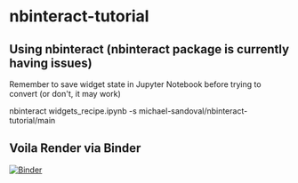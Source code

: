 # nbinteract-tutorial

## Using nbinteract (nbinteract package is currently having issues)

Remember to save widget state in Jupyter Notebook before trying to convert (or don't, it may work)

nbinteract widgets_recipe.ipynb -s michael-sandoval/nbinteract-tutorial/main

## Voila Render via Binder

[![Binder](https://mybinder.org/badge_logo.svg)](https://mybinder.org/v2/gh/michael-sandoval/nbinteract-tutorial/HEAD?urlpath=%2Fvoila%2Frender%2Fgenerator.ipynb)
